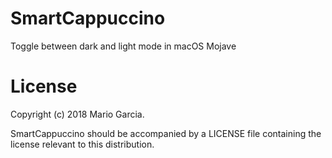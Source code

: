 # SmartCappuccino

Toggle between dark and light mode in macOS Mojave

# License

Copyright (c) 2018 Mario Garcia.

SmartCappuccino should be accompanied by a LICENSE file containing the license relevant to this distribution.